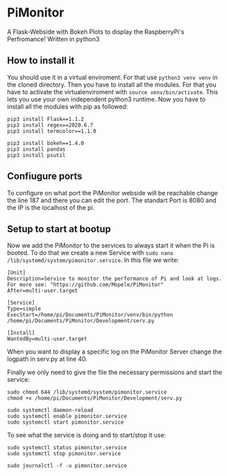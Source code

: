 # PiMonitor
A Flask-Webside with Bokeh Plots to display the RaspberryPi's Perfromance! Written in python3

## How to install it
You should use it in a virtual enviroment. For that use `python3 venv venv` in the cloned directory. Then you have to install all the modules. For that you have to activate the virtualenviroment with `source venv/bin/activate`. This lets you use your own independent python3 runtime. Now you have to install all the modules with pip as followed:

```
pip3 install Flask==1.1.2
pip3 install regex==2020.6.7
pip3 install termcolor==1.1.0

pip3 install bokeh==1.4.0
pip3 install pandas
pip3 install psutil
```

## Confiugure ports
To configure on what port the PiMonitor webside will be reachable change the line 187 and there you can edit the port. The standart Port is 8080 and the IP is the localhost of the pi.

## Setup to start at bootup
Now we add the PiMonitor to the services to always start it when the Pi is booted. To do that we create a new Service with `sudo nano /lib/systemd/system/pimonitor.service`. In this file we write:
```
[Unit]
Description=Service to monitor the performance of Pi and look at logs. For more see: "https://github.com/Mopele/PiMonitor"
After=multi-user.target

[Service]
Type=simple
ExecStart=/home/pi/Documents/PiMonitor/venv/bin/python /home/pi/Documents/PiMonitor/Development/serv.py

[Install]
WantedBy=multi-user.target
```

When you want to display a specific log on the PiMonitor Server change the logpath in serv.py at line 40.

Finally we only need to give the file the necessary permissions and start the service:
```
sudo chmod 644 /lib/systemd/system/pimonitor.service
chmod +x /home/pi/Documents/PiMonitor/Development/serv.py

sudo systemctl daemon-reload
sudo systemctl enable pimonitor.service
sudo systemctl start pimonitor.service
```

To see what the service is doing and to start/stop it use:
```
sudo systemctl status pimonitor.service
sudo systemctl stop pimonitor.service

sudo journalctl -f -u pimonitor.service
```

